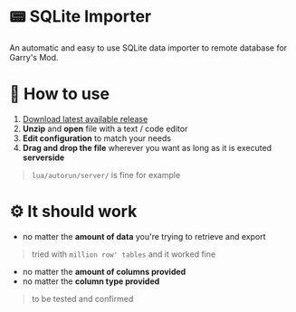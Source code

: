 # 📟 SQLite Importer 
An automatic and easy to use SQLite data importer to remote database for Garry's Mod.

# 📃 How to use
1. [Download latest available release](https://github.com/dotCore-off/sqlite-importer/releases)
2. **Unzip** and **open** file with a text / code editor
3. **Edit configuration** to match your needs
4. **Drag and drop the file** wherever you want as long as it is executed **serverside**
> `lua/autorun/server/` is fine for example

# ⚙️ It should work
- no matter the **amount of data** you're trying to retrieve and export
> tried with `million row' tables` and it worked fine
- no matter the **amount of columns provided**
- no matter the **column type provided**
> to be tested and confirmed
